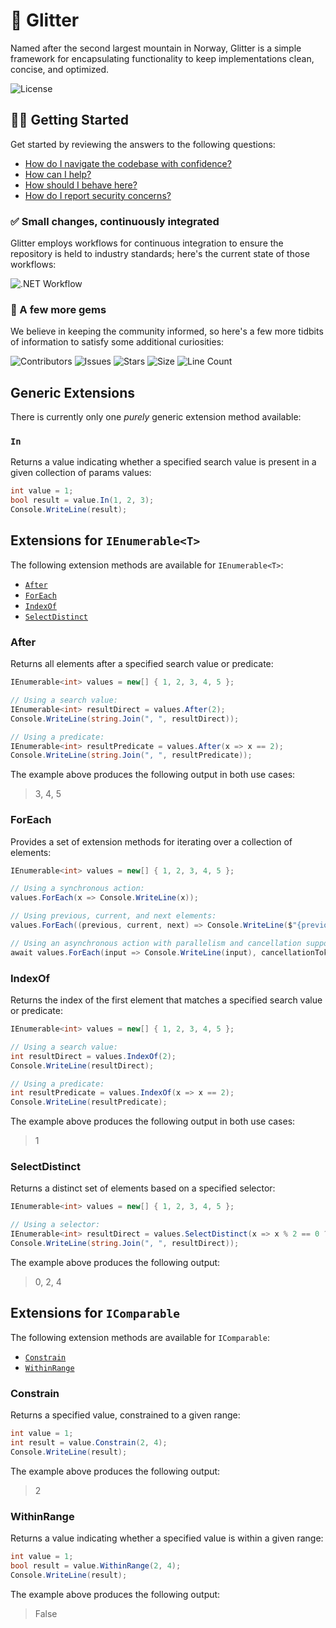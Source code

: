# 🗻 Glitter

Named after the second largest mountain in Norway, Glitter is a simple framework for encapsulating functionality to keep implementations clean, concise, and optimized.

![License](https://img.shields.io/github/license/tacosontitan/Glitter.Extensions?logo=github&style=for-the-badge)

## 💁‍♀️ Getting Started

Get started by reviewing the answers to the following questions:

- [How do I navigate the codebase with confidence?](http://glitter.tacosontitan.com)
- [How can I help?](./CONTRIBUTING.md)
- [How should I behave here?](./CODE_OF_CONDUCT.md)
- [How do I report security concerns?](./SECURITY.md)

### ✅ Small changes, continuously integrated

Glitter employs workflows for continuous integration to ensure the repository is held to industry standards; here's the current state of those workflows:

![.NET Workflow](https://img.shields.io/github/actions/workflow/status/tacosontitan/Glitter.Extensions/dotnet.yml?label=Build%20and%20Test&logo=dotnet&style=for-the-badge)

### 💎 A few more gems

We believe in keeping the community informed, so here's a few more tidbits of information to satisfy some additional curiosities:

![Contributors](https://img.shields.io/github/contributors/tacosontitan/Glitter.Extensions?logo=github&style=for-the-badge)
![Issues](https://img.shields.io/github/issues/tacosontitan/Glitter.Extensions?logo=github&style=for-the-badge)
![Stars](https://img.shields.io/github/stars/tacosontitan/Glitter.Extensions?logo=github&style=for-the-badge)
![Size](https://img.shields.io/github/languages/code-size/tacosontitan/Glitter.Extensions?logo=github&style=for-the-badge)
![Line Count](https://img.shields.io/tokei/lines/github/tacosontitan/Glitter.Extensions?logo=github&style=for-the-badge)

## Generic Extensions

There is currently only one *purely* generic extension method available:

### `In`

Returns a value indicating whether a specified search value is present in a given collection of params values:

```csharp
int value = 1;
bool result = value.In(1, 2, 3);
Console.WriteLine(result);
```

## Extensions for `IEnumerable<T>`

The following extension methods are available for `IEnumerable<T>`:

- [`After`](#after)
- [`ForEach`](#foreach)
- [`IndexOf`](#indexof)
- [`SelectDistinct`](#selectdistinct)

### After

Returns all elements after a specified search value or predicate:

```csharp
IEnumerable<int> values = new[] { 1, 2, 3, 4, 5 };

// Using a search value:
IEnumerable<int> resultDirect = values.After(2);
Console.WriteLine(string.Join(", ", resultDirect));

// Using a predicate:
IEnumerable<int> resultPredicate = values.After(x => x == 2);
Console.WriteLine(string.Join(", ", resultPredicate));
```

The example above produces the following output in both use cases:

> 3, 4, 5

### ForEach

Provides a set of extension methods for iterating over a collection of elements:

```csharp
IEnumerable<int> values = new[] { 1, 2, 3, 4, 5 };

// Using a synchronous action:
values.ForEach(x => Console.WriteLine(x));

// Using previous, current, and next elements:
values.ForEach((previous, current, next) => Console.WriteLine($"{previous}, {current}, {next}"));

// Using an asynchronous action with parallelism and cancellation support:
await values.ForEach(input => Console.WriteLine(input), cancellationToken, parallel: true);
```

### IndexOf

Returns the index of the first element that matches a specified search value or predicate:

```csharp
IEnumerable<int> values = new[] { 1, 2, 3, 4, 5 };

// Using a search value:
int resultDirect = values.IndexOf(2);
Console.WriteLine(resultDirect);

// Using a predicate:
int resultPredicate = values.IndexOf(x => x == 2);
Console.WriteLine(resultPredicate);
```

The example above produces the following output in both use cases:

> 1

### SelectDistinct

Returns a distinct set of elements based on a specified selector:

```csharp
IEnumerable<int> values = new[] { 1, 2, 3, 4, 5 };

// Using a selector:
IEnumerable<int> resultDirect = values.SelectDistinct(x => x % 2 == 0 ? x : 0);
Console.WriteLine(string.Join(", ", resultDirect));
```

The example above produces the following output:

> 0, 2, 4

## Extensions for `IComparable`

The following extension methods are available for `IComparable`:

- [`Constrain`](#constrain)
- [`WithinRange`](#withinrange)

### Constrain

Returns a specified value, constrained to a given range:

```csharp
int value = 1;
int result = value.Constrain(2, 4);
Console.WriteLine(result);
```

The example above produces the following output:

> 2

### WithinRange

Returns a value indicating whether a specified value is within a given range:

```csharp
int value = 1;
bool result = value.WithinRange(2, 4);
Console.WriteLine(result);
```

The example above produces the following output:

> False
